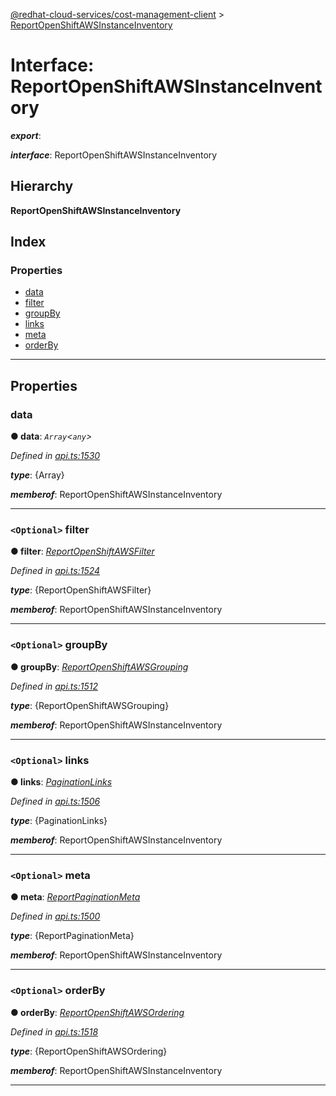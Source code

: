 [@redhat-cloud-services/cost-management-client](../README.md) > [ReportOpenShiftAWSInstanceInventory](../interfaces/reportopenshiftawsinstanceinventory.md)

# Interface: ReportOpenShiftAWSInstanceInventory

*__export__*: 

*__interface__*: ReportOpenShiftAWSInstanceInventory

## Hierarchy

**ReportOpenShiftAWSInstanceInventory**

## Index

### Properties

* [data](reportopenshiftawsinstanceinventory.md#data)
* [filter](reportopenshiftawsinstanceinventory.md#filter)
* [groupBy](reportopenshiftawsinstanceinventory.md#groupby)
* [links](reportopenshiftawsinstanceinventory.md#links)
* [meta](reportopenshiftawsinstanceinventory.md#meta)
* [orderBy](reportopenshiftawsinstanceinventory.md#orderby)

---

## Properties

<a id="data"></a>

###  data

**● data**: *`Array`<`any`>*

*Defined in [api.ts:1530](https://github.com/rvsia/javascript-clients/blob/master/packages/cost-management/api.ts#L1530)*

*__type__*: {Array}

*__memberof__*: ReportOpenShiftAWSInstanceInventory

___
<a id="filter"></a>

### `<Optional>` filter

**● filter**: *[ReportOpenShiftAWSFilter](reportopenshiftawsfilter.md)*

*Defined in [api.ts:1524](https://github.com/rvsia/javascript-clients/blob/master/packages/cost-management/api.ts#L1524)*

*__type__*: {ReportOpenShiftAWSFilter}

*__memberof__*: ReportOpenShiftAWSInstanceInventory

___
<a id="groupby"></a>

### `<Optional>` groupBy

**● groupBy**: *[ReportOpenShiftAWSGrouping](reportopenshiftawsgrouping.md)*

*Defined in [api.ts:1512](https://github.com/rvsia/javascript-clients/blob/master/packages/cost-management/api.ts#L1512)*

*__type__*: {ReportOpenShiftAWSGrouping}

*__memberof__*: ReportOpenShiftAWSInstanceInventory

___
<a id="links"></a>

### `<Optional>` links

**● links**: *[PaginationLinks](paginationlinks.md)*

*Defined in [api.ts:1506](https://github.com/rvsia/javascript-clients/blob/master/packages/cost-management/api.ts#L1506)*

*__type__*: {PaginationLinks}

*__memberof__*: ReportOpenShiftAWSInstanceInventory

___
<a id="meta"></a>

### `<Optional>` meta

**● meta**: *[ReportPaginationMeta](reportpaginationmeta.md)*

*Defined in [api.ts:1500](https://github.com/rvsia/javascript-clients/blob/master/packages/cost-management/api.ts#L1500)*

*__type__*: {ReportPaginationMeta}

*__memberof__*: ReportOpenShiftAWSInstanceInventory

___
<a id="orderby"></a>

### `<Optional>` orderBy

**● orderBy**: *[ReportOpenShiftAWSOrdering](../modules/reportopenshiftawsordering.md)*

*Defined in [api.ts:1518](https://github.com/rvsia/javascript-clients/blob/master/packages/cost-management/api.ts#L1518)*

*__type__*: {ReportOpenShiftAWSOrdering}

*__memberof__*: ReportOpenShiftAWSInstanceInventory

___

